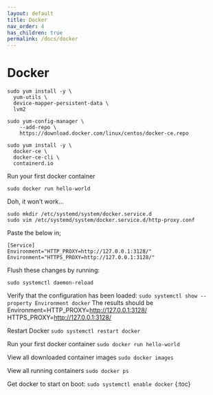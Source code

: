 ```yaml
---
layout: default
title: Docker
nav_order: 4
has_children: true
permalink: /docs/docker
---
```


# Docker

```
sudo yum install -y \
  yum-utils \
  device-mapper-persistent-data \
  lvm2
```
```
sudo yum-config-manager \
    --add-repo \
    https://download.docker.com/linux/centos/docker-ce.repo
```
```
sudo yum install -y \
  docker-ce \
  docker-ce-cli \
  containerd.io
```

Run your first docker container
```
sudo docker run hello-world
```

Doh, it won’t work…
```
sudo mkdir /etc/systemd/system/docker.service.d
sudo vim /etc/systemd/system/docker.service.d/http-proxy.conf
```
Paste the below in;
```
[Service]
Environment="HTTP_PROXY=http://127.0.0.1:3128/"
Environment="HTTPS_PROXY=http://127.0.0.1:3128/"
```

Flush these changes by running:
```
sudo systemctl daemon-reload
```

Verify that the configuration has been loaded:
```sudo systemctl show --property Environment docker```
The results should be
Environment=HTTP_PROXY=http://127.0.0.1:3128/ HTTPS_PROXY=http://127.0.0.1:3128/


Restart Docker
```sudo systemctl restart docker```

Run your first docker container
```sudo docker run hello-world```

View all downloaded container images
```sudo docker images```

View all running containers
```sudo docker ps```

Get docker to start on boot:
```sudo systemctl enable docker```
{:toc}
